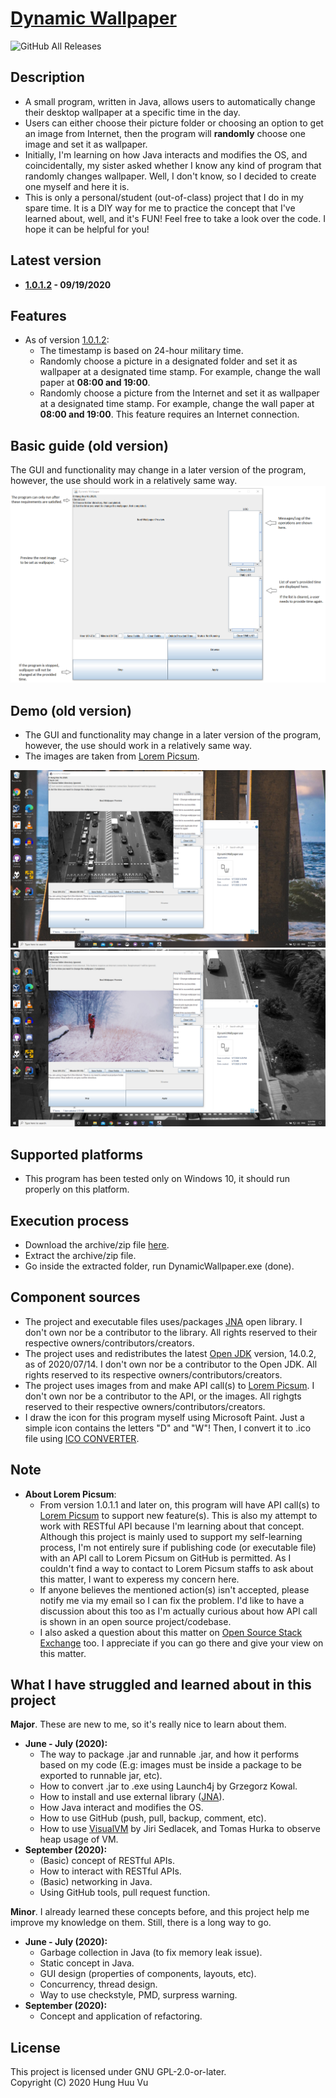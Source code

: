 #   [Dynamic Wallpaper](https://hunghvu.github.io/dynamic-wallpaper/)
![GitHub All Releases](https://img.shields.io/github/downloads/hunghvu/dynamic-wallpaper/total?label=Total%20downloads&style=for-the-badge)

##  Description
-   A small program, written in Java, allows users to automatically change their desktop wallpaper at a specific time in the day.
-   Users can either choose their picture folder or choosing an option to get an image from Internet, then the program will **randomly** choose one image and set it as wallpaper.
-   Initially, I'm learning on how Java interacts and modifies the OS, and coincidentally, my sister asked whether I know any kind of program that randomly changes wallpaper. Well, I don't know, so I decided to create one myself and here it is.
-   This is only a personal/student (out-of-class) project that I do in my spare time. It is a DIY way for me to practice the concept that I've learned about, well, and it's FUN! Feel free to take a look over the code. I hope it can be helpful for you!

##  Latest version
- **[1.0.1.2](https://github.com/hunghvu/dynamic-wallpaper/releases/tag/v1.0.1.2) - 09/19/2020**

## Features
-   As of version [1.0.1.2](https://github.com/hunghvu/dynamic-wallpaper/releases/tag/v1.0.1.2):
    -   The timestamp is based on 24-hour military time.
    -   Randomly choose a picture in a designated folder and set it as wallpaper at a designated time stamp. For example, change the wall paper at **08:00 and 19:00**.
    -   Randomly choose a picture from the Internet and set it as wallpaper at a designated time stamp. For example, change the wall paper at **08:00 and 19:00**. This feature requires an Internet connection.

##  Basic guide (old version)
<!---
![](https://github.com/hunghvu/dynamic-wallpaper/blob/master/dynamic-wallpaper/ImageForREADME/Guide.png)
//This is also a way to display image in markdown, but the img will not be displayed properly in published GitHub site
-->
The GUI and functionality may change in a later version of the program, however, the use should work in a relatively same way.
<img src="dynamic-wallpaper/ImageForREADME/Guide.png" alt="dynamic-wallpaper/ImageForREADME/Guide.png">

##  Demo (old version)
-   The GUI and functionality may change in a later version of the program, however, the use should work in a relatively same way.
-   The images are taken from [Lorem Picsum](https://picsum.photos/).
<img src="dynamic-wallpaper/ImageForREADME/demo-1.png" alt="dynamic-wallpaper/ImageForREADME/demo-1.png">
<img src="dynamic-wallpaper/ImageForREADME/demo-2.png" alt="dynamic-wallpaper/ImageForREADME/demo-2.png">

##  Supported platforms
-   This program has been tested only on Windows 10, it should run properly on this platform.

##  Execution process
-   Download the archive/zip file [here](https://github.com/hunghvu/dynamic-wallpaper/releases/tag/v1.0.1.1).
-   Extract the archive/zip file.
-   Go inside the extracted folder, run DynamicWallpaper.exe (done).

##  Component sources
-   The project and executable files uses/packages [JNA](https://github.com/java-native-access/jna) open library. I don't own nor be a contributor to the library. All rights reserved to their respective owners/contributors/creators.
-   The project uses and redistributes the latest [Open JDK](https://jdk.java.net/14/) version, 14.0.2, as of 2020/07/14. I don't own nor be a contributor to the Open JDK. All rights reserved to its respective owners/contributors/creators.
-   The project uses images from and make API call(s) to [Lorem Picsum](https://picsum.photos/). I don't own nor be a contributor to the API, or the images. All righgts reserved to their respective owners/contributors/creators.
-   I draw the icon for this program myself using Microsoft Paint. Just a simple icon contains the letters "D" and "W"! Then, I convert it to .ico file using [ICO CONVERTER](https://www.icoconverter.com/).

##  Note
-   **About Lorem Picsum**:
    -   From version 1.0.1.1 and later on, this program will have API call(s) to [Lorem Picsum](https://picsum.photos/) to support new feature(s). This is also my attempt to work with RESTful API because I'm learning about that concept. Although this project is mainly used to support my self-learning process, I'm not entirely sure if publishing code (or executable file) with an API call to Lorem Picsum on GitHub is permitted. As I couldn't find a way to contact to Lorem Picsum staffs to ask about this matter, I want to experess my concern here.
    -   If anyone believes the mentioned action(s) isn't accepted, please notify me via my email so I can fix the problem. I'd like to have a discussion about this too as I'm actually curious about how API call is shown in an open source project/codebase.
    -   I also asked a question about this matter on [Open Source Stack Exchange](https://opensource.stackexchange.com/questions/10369/publish-code-on-github-with-a-call-to-public-api) too. I appreciate if you can go there and give your view on this matter.

##  What I have struggled and learned about in this project
**Major**. These are new to me, so it's really nice to learn about them.
-   **June - July (2020):**
    -   The way to package .jar and runnable .jar, and how it performs based on my code (E.g: images must be inside a package to be exported to runnable jar, etc).
    -   How to convert .jar to .exe using Launch4j by Grzegorz Kowal.
    -   How to install and use external library ([JNA](https://github.com/java-native-access/jna)).
    -   How Java interact and modifies the OS.
    -   How to use GitHub (push, pull, backup, comment, etc).
    -   How to use [VisualVM](https://visualvm.github.io/features.html) by Jiri Sedlacek, and Tomas Hurka to observe heap usage of VM.
-   **September (2020):**
    -   (Basic) concept of RESTful APIs.
    -   How to interact with RESTful APIs.
    -   (Basic) networking in Java.
    -   Using GitHub tools, pull request function.

**Minor**. I already learned these concepts before, and this project help me improve my knowledge on them. Still, there is a long way to go.
-   **June - July (2020):**
    -   Garbage collection in Java (to fix memory leak issue).
    -   Static concept in Java.
    -   GUI design (properties of components, layouts, etc).
    -   Concurrency, thread design.
    -   Way to use checkstyle, PMD, surpress warning.
-   **September (2020):**
    -   Concept and application of refactoring.

##  License
This project is licensed under GNU GPL-2.0-or-later. <br>
Copyright (C) 2020 Hung Huu Vu

